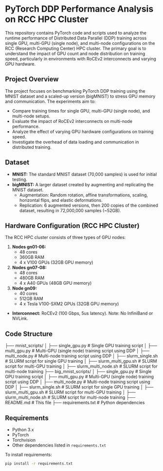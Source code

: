 # PyTorch DDP Performance Analysis on RCC HPC Cluster

This repository contains PyTorch code and scripts used to analyze the runtime performance of Distributed Data Parallel (DDP) training across single GPU, multi-GPU (single node), and multi-node configurations on the RCC (Research Computing Center) HPC cluster. The primary goal is to understand the impact of GPU count and node distribution on training speed, particularly in environments with RoCEv2 interconnects and varying GPU hardware.

## Project Overview

The project focuses on benchmarking PyTorch DDP training using the MNIST dataset and a scaled-up version (bigMNIST) to stress GPU memory and communication. The experiments aim to:

* Compare training times for single GPU, multi-GPU (single node), and multi-node setups.
* Evaluate the impact of RoCEv2 interconnects on multi-node performance.
* Analyze the effect of varying GPU hardware configurations on training speed.
* Investigate the overhead of data loading and communication in distributed training.

## Dataset

* **MNIST:** The standard MNIST dataset (70,000 samples) is used for initial testing.
* **bigMNIST:** A larger dataset created by augmenting and replicating the MNIST dataset.
    * Augmentation: Random rotation, affine transformations, scaling, horizontal flips, and elastic deformations.
    * Replication: 6 augmented versions, then 200 copies of the combined dataset, resulting in 72,000,000 samples (~52GB).

## Hardware Configuration (RCC HPC Cluster)

The RCC HPC cluster consists of three types of GPU nodes:

1.  **Nodes gn01-06:**
    * 48 cores
    * 360GB RAM
    * 4 x V100 GPUs (32GB GPU memory)
2.  **Nodes gn07-08:**
    * 48 cores
    * 480GB RAM
    * 4 x A40 GPUs (48GB GPU memory)
3.  **Node gn09:**
    * 40 cores
    * 512GB RAM
    * 4 x Tesla V100-SXM2 GPUs (32GB GPU memory)

* **Interconnect:** RoCEv2 (100 Gbps, 5us latency). Note: No InfiniBand or NVLink.

## Code Structure
├── mnist_scripts/
│   ├── single_gpu.py         # Single GPU training script
│   ├── multi_gpu.py          # Multi-GPU (single node) training script using DDP
│   ├── multi_node.py         # Multi-node training script using DDP
│   ├── slurm_single.sh       # SLURM script for single GPU training
│   ├── slurm_multi_gpu.sh    # SLURM script for multi-GPU training
│   ├── slurm_multi_node.sh   # SLURM script for multi-node training
├── big_mnist_scripts/
│   ├── single_gpu.py         # Single GPU training script
│   ├── multi_gpu.py          # Multi-GPU (single node) training script using DDP
│   ├── multi_node.py         # Multi-node training script using DDP
│   ├── slurm_single.sh       # SLURM script for single GPU training
│   ├── slurm_multi_gpu.sh    # SLURM script for multi-GPU training
│   ├── slurm_multi_node.sh   # SLURM script for multi-node training
├── README.md                 # This file
├── requirements.txt          # Python dependencies

## Requirements

* Python 3.x
* PyTorch
* Torchvision
* Other dependencies listed in `requirements.txt`

To install requirements:

```bash
pip install -r requirements.txt
